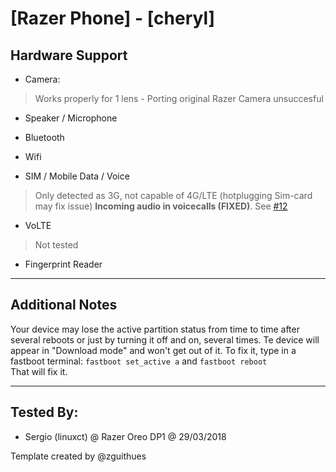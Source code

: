 # [Razer Phone] - [cheryl]

## Hardware Support

* Camera:
> Works properly for 1 lens - Porting original Razer Camera unsuccesful

* Speaker / Microphone
> 

* Bluetooth
> 

* Wifi
> 

* SIM / Mobile Data / Voice
> Only detected as 3G, not capable of 4G/LTE (hotplugging Sim-card may fix issue)
> **Incoming audio in voicecalls (FIXED)**. See [#12](https://github.com/phhusson/treble_experimentations/issues/12)

* VoLTE
> Not tested

* Fingerprint Reader
> 

***
## Additional Notes

Your device may lose the active partition status from time to time after several reboots or just by turning it off and on, several times. Te device will appear in "Download mode" and won't get out of it. To fix it, type in a fastboot terminal: 
`fastboot set_active a` and `fastboot reboot`  
That will fix it. 

***


## Tested By:
* Sergio (linuxct) @ Razer Oreo DP1 @ 29/03/2018

Template created by @zguithues